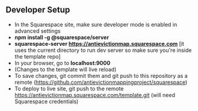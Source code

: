 ## Developer Setup

- In the Squarespace site, make sure developer mode is enabled in advanced settings
- **npm install -g @squarespace/server**
- **squarespace-server https://antievictionmap.squarespace.com**
[it uses the current directory to run dev server so make sure you're inside the template repo]
- In your browser, go to **localhost:9000**
- (Changes to the template will live reload)
- To save changes, git commit them and git push to this repository as a remote (https://github.com/antievictionmappingproject/squarespace)
- To deploy to live site, git push to the remote https://antievictionmap.squarespace.com/template.git (will need Squarespace credentials)
